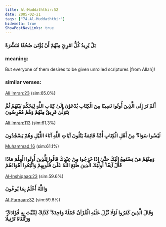 ```yaml
---
title: Al-Muddaththir:52
date: 2005-02-21
tags: ["74.Al-Muddaththir"]
hidemeta: true 
ShowPostNavLinks: true 
---
```

### بَلْ يُرِيدُ كُلُّ امْرِئٍ مِنْهُمْ أَنْ يُؤْتَىٰ صُحُفًا مُنَشَّرَةً
### meaning: 
But everyone of them desires to be given unrolled scriptures [from Allah]!
### similar verses: 

[Ali Imran:23](/3/23) (sim:65.0%)

### أَلَمْ تَرَ إِلَى الَّذِينَ أُوتُوا نَصِيبًا مِنَ الْكِتَابِ يُدْعَوْنَ إِلَىٰ كِتَابِ اللَّهِ لِيَحْكُمَ بَيْنَهُمْ ثُمَّ يَتَوَلَّىٰ فَرِيقٌ مِنْهُمْ وَهُمْ مُعْرِضُونَ

[Ali Imran:113](/3/113) (sim:61.3%)

### لَيْسُوا سَوَاءً ۗ مِنْ أَهْلِ الْكِتَابِ أُمَّةٌ قَائِمَةٌ يَتْلُونَ آيَاتِ اللَّهِ آنَاءَ اللَّيْلِ وَهُمْ يَسْجُدُونَ

[Muhammad:16](/47/16) (sim:61.1%)

### وَمِنْهُمْ مَنْ يَسْتَمِعُ إِلَيْكَ حَتَّىٰ إِذَا خَرَجُوا مِنْ عِنْدِكَ قَالُوا لِلَّذِينَ أُوتُوا الْعِلْمَ مَاذَا قَالَ آنِفًا ۚ أُولَٰئِكَ الَّذِينَ طَبَعَ اللَّهُ عَلَىٰ قُلُوبِهِمْ وَاتَّبَعُوا أَهْوَاءَهُمْ

[Al-Inshiqaaq:23](/84/23) (sim:59.6%)

### وَاللَّهُ أَعْلَمُ بِمَا يُوعُونَ

[Al-Furqaan:32](/25/32) (sim:59.6%)

### وَقَالَ الَّذِينَ كَفَرُوا لَوْلَا نُزِّلَ عَلَيْهِ الْقُرْآنُ جُمْلَةً وَاحِدَةً ۚ كَذَٰلِكَ لِنُثَبِّتَ بِهِ فُؤَادَكَ ۖ وَرَتَّلْنَاهُ تَرْتِيلًا
